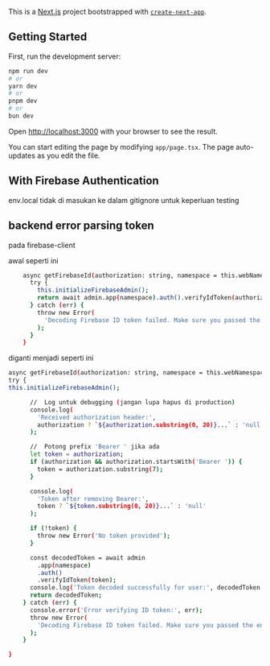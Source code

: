This is a [Next.js](https://nextjs.org) project bootstrapped with [`create-next-app`](https://nextjs.org/docs/app/api-reference/cli/create-next-app).

## Getting Started

First, run the development server:

```bash
npm run dev
# or
yarn dev
# or
pnpm dev
# or
bun dev
```

Open [http://localhost:3000](http://localhost:3000) with your browser to see the result.

You can start editing the page by modifying `app/page.tsx`. The page auto-updates as you edit the file.

## With Firebase Authentication

env.local tidak di masukan ke dalam gitignore untuk keperluan testing

## backend error parsing token

pada firebase-client

awal seperti ini

```bash
    async getFirebaseId(authorization: string, namespace = this.webNamespace) {
      try {
        this.initializeFirebaseAdmin();
        return await admin.app(namespace).auth().verifyIdToken(authorization);
      } catch (err) {
        throw new Error(
          'Decoding Firebase ID token failed. Make sure you passed the entire string JWT which represents an ID token in Authorization.'
        );
      }
    }
```

diganti menjadi seperti ini

```bash
async getFirebaseId(authorization: string, namespace = this.webNamespace) {
try {
this.initializeFirebaseAdmin();

      //  Log untuk debugging (jangan lupa hapus di production)
      console.log(
        'Received authorization header:',
        authorization ? `${authorization.substring(0, 20)}...` : 'null'
      );

      //  Potong prefix 'Bearer ' jika ada
      let token = authorization;
      if (authorization && authorization.startsWith('Bearer ')) {
        token = authorization.substring(7);
      }

      console.log(
        'Token after removing Bearer:',
        token ? `${token.substring(0, 20)}...` : 'null'
      );

      if (!token) {
        throw new Error('No token provided');
      }

      const decodedToken = await admin
        .app(namespace)
        .auth()
        .verifyIdToken(token);
      console.log('Token decoded successfully for user:', decodedToken.email);
      return decodedToken;
    } catch (err) {
      console.error('Error verifying ID token:', err);
      throw new Error(
        'Decoding Firebase ID token failed. Make sure you passed the entire string JWT which represents an ID token in Authorization.'
      );
    }

}
```
